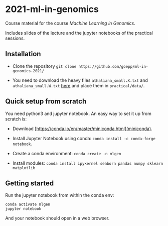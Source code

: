 # 2021-ml-in-genomics

Course material for the course *Machine Learning in Genomics*.

Includes slides of the lecture and the jupyter notebooks of the practical sessions.

## Installation

- Clone the repository `git clone https://github.com/goepp/ml-in-genomics-2021/`

- You need to download the heavy files `athaliana_small.X.txt` and `athaliana_small.W.txt` [here](https://plmbox.math.cnrs.fr/d/fcf6f52656a9451ead65/) and place them in `practical/data/`.

## Quick setup from scratch

You need python3 and jupyter notebook. An easy way to set it up from scratch is:

- Download [https://conda.io/en/master/miniconda.html](miniconda).

- Install Jupyter Notebook using conda: `conda install -c conda-forge notebook`.

- Create a conda environment: `conda create -n mlgen`

- Install modules: `conda install ipykernel seaborn pandas numpy sklearn matplotlib`

## Getting started

Run the jupyter notebook from within the conda env:
```
conda activate mlgen
jupyter notebook
```
And your notebook should open in a web browser.

